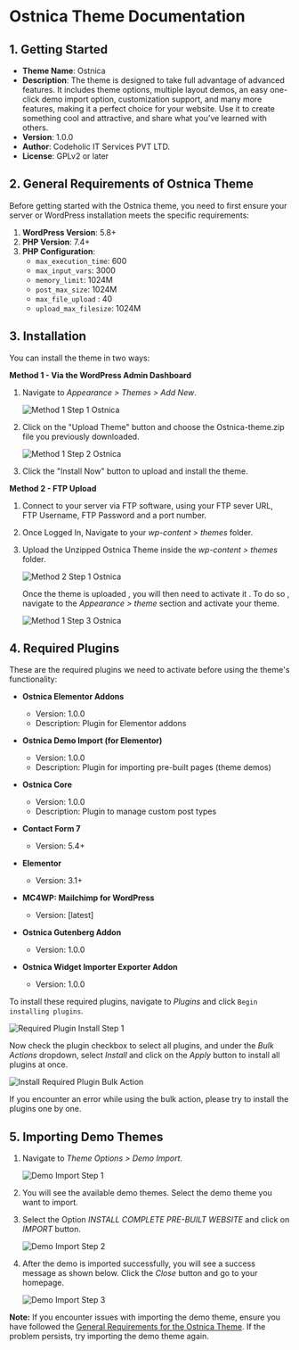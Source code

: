 # Ostnica Theme Documentation

## 1. Getting Started
- **Theme Name**: Ostnica
- **Description**: The theme is designed to take full advantage of advanced features. It includes theme options, multiple layout demos, an easy one-click demo import option, customization support, and many more features, making it a perfect choice for your website. Use it to create something cool and attractive, and share what you’ve learned with others.
- **Version**: 1.0.0
- **Author**: Codeholic IT Services PVT LTD.
- **License**: GPLv2 or later

## 2. General Requirements of Ostnica Theme
Before getting started with the Ostnica theme, you need to first ensure your server or WordPress installation meets the specific requirements:

1. **WordPress Version**: 5.8+
2. **PHP Version**: 7.4+
3. **PHP Configuration**:
   - `max_execution_time`: 600
   - `max_input_vars`: 3000
   - `memory_limit`: 1024M
   - `post_max_size`: 1024M
   - `max_file_upload` : 40
   - `upload_max_filesize`: 1024M

## 3. Installation 
You can install the theme in two ways:

**Method 1 - Via the WordPress Admin Dashboard**
1. Navigate to _Appearance > Themes > Add New_.

   ![Method 1 Step 1 Ostnica](https://github.com/user-attachments/assets/6571a360-0038-4526-9554-f721958be72a)

2. Click on the "Upload Theme" button and choose the Ostnica-theme.zip file you previously downloaded.
   
   ![Method 1 Step 2 Ostnica](https://github.com/user-attachments/assets/2031225b-f896-4f41-a44b-77c02ce28c3f)

3. Click the "Install Now" button to upload and install the theme.

**Method 2 - FTP Upload** 
1. Connect to your server via FTP software, using your FTP sever URL, FTP Username, FTP Password and a port number.
2. Once Logged In, Navigate to your _wp-content > themes_ folder.
3. Upload the Unzipped Ostnica Theme inside the _wp-content > themes_ folder.

      ![Method 2 Step 1 Ostnica](https://github.com/user-attachments/assets/8d893cc5-c7e9-4ffa-a025-6b5be886c449)

   Once the theme is uploaded , you will then need to activate it . To do so , navigate to the _Appearance > theme_ section and activate your theme.
   
      ![Method 1 Step 3 Ostnica](https://github.com/user-attachments/assets/e1f69a88-042d-49fc-a462-0097de77d43b)

## 4. Required Plugins

These are the required plugins we need to activate before using the theme's functionality:

- **Ostnica Elementor Addons**
  - Version: 1.0.0
  - Description: Plugin for Elementor addons

- **Ostnica Demo Import (for Elementor)**
  - Version: 1.0.0
  - Description: Plugin for importing pre-built pages (theme demos)

- **Ostnica Core**
  - Version: 1.0.0
  - Description: Plugin to manage custom post types

- **Contact Form 7**
  - Version: 5.4+

- **Elementor**
  - Version: 3.1+

- **MC4WP: Mailchimp for WordPress**
  - Version: [latest]

- **Ostnica Gutenberg Addon**
  - Version: 1.0.0

- **Ostnica Widget Importer Exporter Addon**
  - Version: 1.0.0

To install these required plugins, navigate to _Plugins_ and click `Begin installing plugins`.

   ![Required Plugin Install Step 1](https://github.com/user-attachments/assets/c5b7841c-d767-458e-8ba9-6995e3fc345c)

Now check the plugin checkbox to select all plugins, and under the _Bulk Actions_ dropdown, select _Install_ and click on the _Apply_ button to install all plugins at once.

   ![Install Required Plugin Bulk Action](https://github.com/user-attachments/assets/4bdf55b5-313e-4c16-b637-dbe7eedf418a)

If you encounter an error while using the bulk action, please try to install the plugins one by one.

## 5. Importing Demo Themes

1. Navigate to _Theme Options > Demo Import_.

   ![Demo Import Step 1](https://github.com/user-attachments/assets/d2dad04a-80ee-4c24-a0a9-1de4bc452cb1)

2. You will see the available demo themes. Select the demo theme you want to import.
3. Select the Option _INSTALL COMPLETE PRE-BUILT WEBSITE_ and click on _IMPORT_ button.
   
   ![Demo Import Step 2](https://github.com/user-attachments/assets/2076f278-d5a9-4e56-84ce-ec44b65f3bbe)

4. After the demo is imported successfully, you will see a success message as shown below. Click the _Close_ button and go to your homepage.

   ![Demo Import Step 3](https://github.com/user-attachments/assets/818ff6a0-1fde-46ca-9fbc-5970de15cb1e)

**Note:** If you encounter issues with importing the demo theme, ensure you have followed the [General Requirements for the Ostnica Theme](tutorial-documention.md#2-general-requirements-of-ostnica-theme). If the problem persists, try importing the demo theme again.


   

